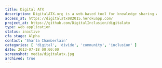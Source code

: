 ```yaml
---
title: Digital ATX
description: DigitalATX.org is a web-based tool for knowledge sharing and creating an inventory of assets for digital inclusion programming in Austin.
access_at: https://digitalatx082015.herokuapp.com/
project_at: https://github.com/DigitalInclusion/digitalatx
type: web application
status: inactive
cfa_stage: Alpha
contact: 'Sharla Chamberlain'
categories: [ 'digital', 'divide', 'community', 'inclusion' ]
date: 2013-07-18 00:00:00
screenshot: media/digitalatx.jpg
archived: true
---
```

